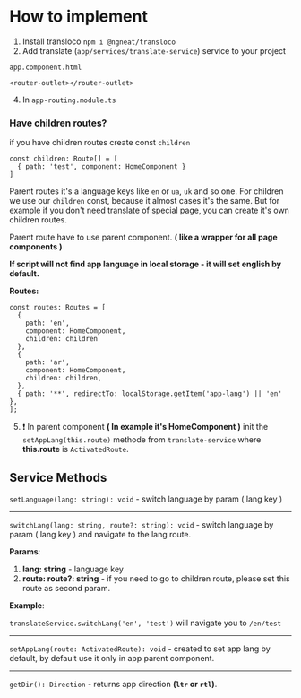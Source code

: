 # How to implement

1. Install transloco `npm i @ngneat/transloco`
2. Add translate (`app/services/translate-service`) service to your project

`app.component.html`
```
<router-outlet></router-outlet>
```

4. In `app-routing.module.ts`
### Have children routes?

if you have children routes create const `children`
```
const children: Route[] = [
  { path: 'test', component: HomeComponent }
]
```
Parent routes it's a language keys like `en` or `ua`, `uk` and so one. For children we use our ``children`` const, because it almost cases it's the same. But for example if you don't need translate of special page, you can create it's own children routes.

Parent route have to use parent component. **( like a wrapper for all page components )**

**If script will not find app language in local storage - it will set english by default.**

**Routes:**

```
const routes: Routes = [
  {
    path: 'en',
    component: HomeComponent,
    children: children
  },
  {
    path: 'ar',
    component: HomeComponent,
    children: children,
  },
  { path: '**', redirectTo: localStorage.getItem('app-lang') || 'en' },
];
```

5. ❗️ In parent component **( In example it's HomeComponent )** init the `setAppLang(this.route)` methode from `translate-service` where **this.route** is ``ActivatedRoute``.

## Service Methods

`setLanguage(lang: string): void` - switch language by param ( lang key )

---

`switchLang(lang: string, route?: string): void` - switch language by param ( lang key ) and navigate to the lang route.

**Params**:

1. **lang: string** - language key
2. **route: route?: string** - if you need to go to children route, please set this route as second param.

**Example**:

``translateService.switchLang('en', 'test')`` will navigate you to `/en/test`

---

`setAppLang(route: ActivatedRoute): void` - created to set app lang by default, by default use it only in app parent component.

--- 

`getDir(): Direction` - returns app direction **(`ltr` or `rtl`)**.




